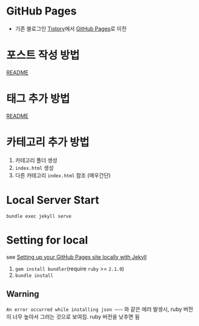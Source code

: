 # GitHub Pages
 * 기존 블로그인 [Tistory](http://loustler.tistory.com/)에서 [GitHub Pages](https://loustler.github.io)로 이전

# 포스트 작성 방법
[README](_post/README.md)

# 태그 추가 방법
[README](_tags/README.md)

# 카테고리 추가 방법
  1. 카테고리 폴더 생성
  2. `index.html` 생성
  3. 다른 카테고리 `index.html` 참조 (매우간단)

# Local Server Start
`bundle exec jekyll serve`

# Setting for local
 see [Setting up your GitHub Pages site locally with Jekyll](https://help.github.com/articles/setting-up-your-github-pages-site-locally-with-jekyll/)

 1. `gem install bundler`(require `ruby` >= `2.1.0`)
 2. `bundle install`


## Warning
  `An error occurred while installing json ~~~` 와 같은 에러 발생시,
  ruby 버전이 너무 높아서 그러는 것으로 보여짐.
  ruby 버전을 낮추면 됨
